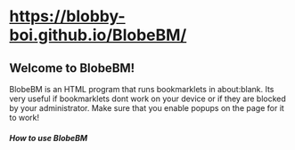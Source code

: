 # https://blobby-boi.github.io/BlobeBM/
## Welcome to BlobeBM!
BlobeBM is an HTML program that runs bookmarklets in about:blank. Its very useful if bookmarklets dont work on your device or if they are blocked by your administrator. Make sure that you enable popups on the page for it to work!
##### How to use BlobeBM
